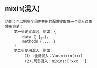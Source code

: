 ## mixin(混入)
    功能：可以把多个组件共用的配置提取成一个混入对象
    使用方式：
        第一步定义混合，例如：{
            data（）{。。}，
            methods:{.....}
        }
        第二步使用混入，例如：
            （1）.全局混入：Vue.mixin(xxx)
             (2).局部混入：mixins:['xxx  ']